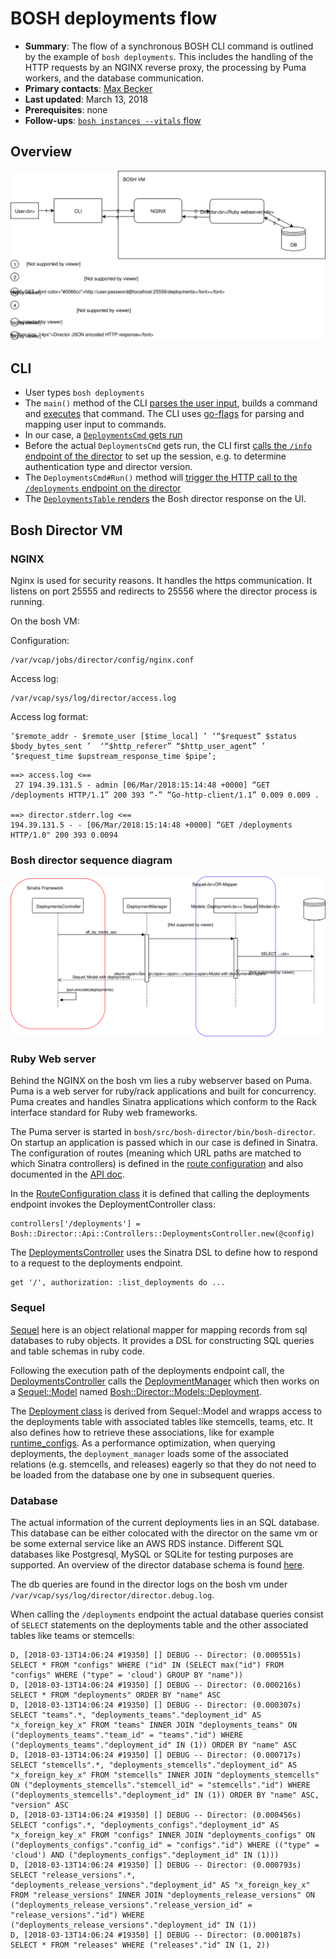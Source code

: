 # BOSH deployments flow

* **Summary**:
The flow of a synchronous BOSH CLI command is outlined by the example of `bosh deployments`. This includes the handling of the HTTP requests by an NGINX reverse proxy, the processing by Puma workers, and the database communication.
* **Primary contacts**: [Max Becker](https://github.com/BeckerMax)
* **Last updated**: March 13, 2018
* **Prerequisites**: none
* **Follow-ups**: [`bosh instances --vitals` flow](../bosh-instances-flow/README.md)

## Overview

![Overview diagram](resources/overview.svg)

## CLI

- User types `bosh deployments`
- The `main()` method of the CLI [parses the user input](https://github.com/cloudfoundry/bosh-cli/blob/e94aeebdeed26c840d96c33a02126f523d7b226a/main.go#L30), builds a command and [executes](https://github.com/cloudfoundry/bosh-cli/blob/e94aeebdeed26c840d96c33a02126f523d7b226a/main.go#L35) that command.
The CLI uses [go-flags](https://github.com/jessevdk/go-flags) for parsing and mapping user input to commands.
- In our case, a [`DeploymentsCmd` gets run](https://github.com/cloudfoundry/bosh-cli/blob/e94aeebdeed26c840d96c33a02126f523d7b226a/cmd/cmd.go#L132-L133)
- Before the actual `DeploymentsCmd` gets run, the CLI first [calls the `/info` endpoint of the director](https://github.com/cloudfoundry/bosh-cli/blob/e94aeebdeed26c840d96c33a02126f523d7b226a/cmd/session.go#L145) to set up the session, e.g. to determine authentication type and director version.
- The `DeploymentsCmd#Run()` method will [trigger the HTTP call to the `/deployments` endpoint on the director](https://github.com/cloudfoundry/bosh-cli/blob/e94aeebdeed26c840d96c33a02126f523d7b226a/director/deployments.go#L62)
- The [`DeploymentsTable` renders](https://github.com/cloudfoundry/bosh-cli/blob/e94aeebdeed26c840d96c33a02126f523d7b226a/cmd/deployments.go#L23) the Bosh director response on the UI.

## Bosh Director VM

### NGINX

Nginx is used for security reasons. It handles the https communication. It listens on port 25555 and redirects to 25556 where the director process is running.

On the bosh VM:

Configuration:
```
/var/vcap/jobs/director/config/nginx.conf
```
Access log:
```
/var/vcap/sys/log/director/access.log
```
Access log format:
```
‘$remote_addr - $remote_user [$time_local] ’ ‘“$request” $status $body_bytes_sent ’  ‘“$http_referer” “$http_user_agent” ’  ‘$request_time $upstream_response_time $pipe’;
```

```
==> access.log <==
 27 194.39.131.5 - admin [06/Mar/2018:15:14:48 +0000] “GET /deployments HTTP/1.1” 200 393 “-” “Go-http-client/1.1” 0.009 0.009 .

==> director.stderr.log <==
194.39.131.5 - - [06/Mar/2018:15:14:48 +0000] “GET /deployments HTTP/1.0" 200 393 0.0094
```

### Bosh director sequence diagram

![director sequence diagram](resources/director.svg)

### Ruby Web server

Behind the NGINX on the bosh vm lies a ruby webserver based on Puma.
Puma is a web server for ruby/rack applications and built for concurrency.
Puma creates and handles Sinatra applications which conform to the Rack interface standard for Ruby web frameworks.

The Puma server is started in `bosh/src/bosh-director/bin/bosh-director`.
On startup an application is passed which in our case is defined in Sinatra.
The configuration of routes (meaning which URL paths are matched to which Sinatra controllers) is defined in the [route configuration](https://github.com/cloudfoundry/bosh/blob/f8d711cb0039d876dbd821f8154fe7858332806c/src/bosh-director/lib/bosh/director/api/route_configuration.rb) and also documented in the [API doc](https://bosh.io/docs/director-api-v1.html).

In the [RouteConfiguration class](https://github.com/cloudfoundry/bosh/blob/f8d711cb0039d876dbd821f8154fe7858332806c/src/bosh-director/lib/bosh/director/api/route_configuration.rb#L19) it is defined that calling the deployments endpoint invokes the DeploymentController class:
```
controllers['/deployments'] = Bosh::Director::Api::Controllers::DeploymentsController.new(@config)
```

The [DeploymentsController](https://github.com/cloudfoundry/bosh/blob/f8d711cb0039d876dbd821f8154fe7858332806c/src/bosh-director/lib/bosh/director/api/controllers/deployments_controller.rb#L224) uses the Sinatra DSL to define how to respond to a request to the deployments endpoint.
```
get '/', authorization: :list_deployments do ...
```

### Sequel

[Sequel](http://sequel.jeremyevans.net/) here is an object relational mapper for mapping records from sql databases to ruby objects.
It provides a DSL for constructing SQL queries and table schemas in ruby code.

Following the execution path of the deployments endpoint call, the [DeploymentsController](https://github.com/cloudfoundry/bosh/blob/f8d711cb0039d876dbd821f8154fe7858332806c/src/bosh-director/lib/bosh/director/api/controllers/deployments_controller.rb) calls the [DeploymentManager](https://github.com/cloudfoundry/bosh/blob/f8d711cb0039d876dbd821f8154fe7858332806c/src/bosh-director/lib/bosh/director/api/deployment_manager.rb) which then works on a [Sequel::Model](http://sequel.jeremyevans.net/rdoc/files/doc/object_model_rdoc.html#label-Sequel-3A-3AModel) named [Bosh::Director::Models::Deployment](https://github.com/cloudfoundry/bosh/blob/f8d711cb0039d876dbd821f8154fe7858332806c/src/bosh-director/lib/bosh/director/models/deployment.rb).

The [Deployment class](https://github.com/cloudfoundry/bosh/blob/f8d711cb0039d876dbd821f8154fe7858332806c/src/bosh-director/lib/bosh/director/models/deployment.rb#L2) is derived from Sequel::Model and wrapps access to the deployments table with associated tables like stemcells, teams, etc.
It also defines how to retrieve these associations, like for example [runtime_configs](https://github.com/cloudfoundry/bosh/blob/f8d711cb0039d876dbd821f8154fe7858332806c/src/bosh-director/lib/bosh/director/models/deployment.rb#L24).
As a performance optimization, when querying deployments, the `deployment_manager` loads some of the associated relations (e.g. stemcells, and releases) eagerly so that they do not need to be loaded from the database one by one in subsequent queries.

### Database

The actual information of the current deployments lies in an SQL database.
This database can be either colocated with the director on the same vm or be some external service like an AWS RDS instance.
Different SQL databases like Postgresql, MySQL or SQLite for testing purposes are supported.
An overview of the director database schema is found [here](https://github.com/cloudfoundry/bosh/tree/f8d711cb0039d876dbd821f8154fe7858332806c/docs/director_schema).

The db queries are found in the director logs on the bosh vm under `/var/vcap/sys/log/director/director.debug.log`.

When calling the `/deployments` endpoint the actual database queries consist of `SELECT` statements on the deployments table and the other associated tables like teams or stemcells:
```
D, [2018-03-13T14:06:24 #19350] [] DEBUG -- Director: (0.000551s) SELECT * FROM "configs" WHERE ("id" IN (SELECT max("id") FROM "configs" WHERE ("type" = 'cloud') GROUP BY "name"))
D, [2018-03-13T14:06:24 #19350] [] DEBUG -- Director: (0.000216s) SELECT * FROM "deployments" ORDER BY "name" ASC
D, [2018-03-13T14:06:24 #19350] [] DEBUG -- Director: (0.000307s) SELECT "teams".*, "deployments_teams"."deployment_id" AS "x_foreign_key_x" FROM "teams" INNER JOIN "deployments_teams" ON ("deployments_teams"."team_id" = "teams"."id") WHERE ("deployments_teams"."deployment_id" IN (1)) ORDER BY "name" ASC
D, [2018-03-13T14:06:24 #19350] [] DEBUG -- Director: (0.000717s) SELECT "stemcells".*, "deployments_stemcells"."deployment_id" AS "x_foreign_key_x" FROM "stemcells" INNER JOIN "deployments_stemcells" ON ("deployments_stemcells"."stemcell_id" = "stemcells"."id") WHERE ("deployments_stemcells"."deployment_id" IN (1)) ORDER BY "name" ASC, "version" ASC
D, [2018-03-13T14:06:24 #19350] [] DEBUG -- Director: (0.000456s) SELECT "configs".*, "deployments_configs"."deployment_id" AS "x_foreign_key_x" FROM "configs" INNER JOIN "deployments_configs" ON ("deployments_configs"."config_id" = "configs"."id") WHERE (("type" = 'cloud') AND ("deployments_configs"."deployment_id" IN (1)))
D, [2018-03-13T14:06:24 #19350] [] DEBUG -- Director: (0.000793s) SELECT "release_versions".*, "deployments_release_versions"."deployment_id" AS "x_foreign_key_x" FROM "release_versions" INNER JOIN "deployments_release_versions" ON ("deployments_release_versions"."release_version_id" = "release_versions"."id") WHERE ("deployments_release_versions"."deployment_id" IN (1))
D, [2018-03-13T14:06:24 #19350] [] DEBUG -- Director: (0.000187s) SELECT * FROM "releases" WHERE ("releases"."id" IN (1, 2))
```

